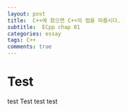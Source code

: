 ```yaml
---
layout: post
title:  C++에 왔으면 C++의 법을 따릅시다.
subtitle:  ECpp chap 01
categories: essay
tags: C++
comments: true
---
```



# Test

test Test test test
